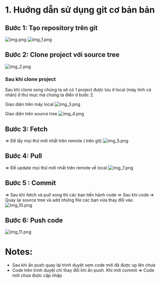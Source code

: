 # 1. Huớng dẫn sử dụng git cơ bản bản

## Bước 1: Tạo repository trên git 
![img.png](img.png)
![img_1.png](img_1.png)

## Bước 2: Clone project với source tree 
![img_2.png](img_2.png)

### Sau khi clone project 
Sau khi clone xong chúng ta sẽ có 1 project được lưu ở local (máy tính cá nhân) ở thư mục mà chúng ta điền ở bước 2. 

Giao diện trên máy local 
![img_3.png](img_3.png)

Giao diện trên source tree 
![img_4.png](img_4.png)

## Bước 3: Fetch 
 => Để lấy mọi thứ mới nhất trên remote ( trên git)
![img_5.png](img_5.png)

## Bước 4: Pull 
=> Để update mọi thứ mới nhất trên remote về local 
![img_7.png](img_7.png)

## Bước 5 : Commit  
=> Sau khi fetch và pull xong thì các bạn tiến hành code 
=> Sau khi code => Quay lại source tree và add những file các bạn vừa thay đổi vào 
![img_10.png](img_10.png)

## Bước 6: Push code
![img_11.png](img_11.png)

# Notes:
- Sau khi ấn push quay lại trình duyệt xem code mới đã được up lên chưa
- Code trên trình duyệt chỉ thay đổi khi ấn push. Khi mới commit => Code mới chưa được cập nhập


